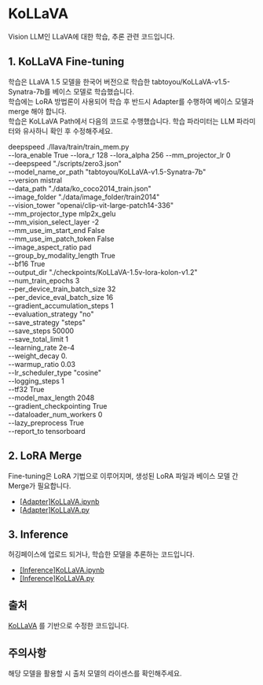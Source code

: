 # KoLLaVA
Vision LLM인 LLaVA에 대한 학습, 추론 관련 코드입니다.

## 1. KoLLaVA Fine-tuning 
학습은 LLaVA 1.5 모델을 한국어 버전으로 학습한 tabtoyou/KoLLaVA-v1.5-Synatra-7b를 베이스 모델로 학습했습니다. \
학습에는 LoRA 방법론이 사용되어 학습 후 반드시 Adapter를 수행하여 베이스 모델과 merge 해야 합니다. \
학습은 KoLLaVA Path에서 다음의 코드로 수행했습니다. 학습 파라미터는 LLM 파라미터와 유사하니 확인 후 수정해주세요. 

deepspeed ./llava/train/train_mem.py \
    --lora_enable True --lora_r 128 --lora_alpha 256 --mm_projector_lr 0 \
    --deepspeed "./scripts/zero3.json" \
    --model_name_or_path "tabtoyou/KoLLaVA-v1.5-Synatra-7b" \
    --version mistral \
    --data_path "./data/ko_coco2014_train.json" \
    --image_folder "./data/image_folder/train2014" \
    --vision_tower "openai/clip-vit-large-patch14-336" \
    --mm_projector_type mlp2x_gelu \
    --mm_vision_select_layer -2 \
    --mm_use_im_start_end False \
    --mm_use_im_patch_token False \
    --image_aspect_ratio pad \
    --group_by_modality_length True \
    --bf16 True \
    --output_dir "./checkpoints/KoLLaVA-1.5v-lora-kolon-v1.2" \
    --num_train_epochs 3 \
    --per_device_train_batch_size 32 \
    --per_device_eval_batch_size 16 \
    --gradient_accumulation_steps 1 \
    --evaluation_strategy "no" \
    --save_strategy "steps" \
    --save_steps 50000 \
    --save_total_limit 1 \
    --learning_rate 2e-4 \
    --weight_decay 0. \
    --warmup_ratio 0.03 \
    --lr_scheduler_type "cosine" \
    --logging_steps 1 \
    --tf32 True \
    --model_max_length 2048 \
    --gradient_checkpointing True \
    --dataloader_num_workers 0 \
    --lazy_preprocess True \
    --report_to tensorboard 

## 2. LoRA Merge
Fine-tuning은 LoRA 기법으로 이루어지며, 생성된 LoRA 파일과 베이스 모델 간 Merge가 필요합니다.
- [[Adapter]KoLLaVA.ipynb](https://github.com/ingwon/KoLLaVA/blob/main/%5BAdapter%5DKoLLaVA.ipynb)
- [[Adapter]KoLLaVA.py](https://github.com/ingwon/KoLLaVA/blob/main/%5BAdapter%5DKoLLaVA.py)

## 3. Inference
허깅페이스에 업로드 되거나, 학습한 모델을 추론하는 코드입니다.
- [[Inference]KoLLaVA.ipynb](https://github.com/ingwon/KoLLaVA/blob/main/%5BInference%5DKoLLaVA.ipynb)
- [[Inference]KoLLaVA.py](https://github.com/ingwon/KoLLaVA/blob/main/%5BInference%5DKoLLaVA.py)
  
## 출처 
[KoLLaVA](https://github.com/tabtoyou/KoLLaVA.git) 를 기반으로 수정한 코드입니다.

## 주의사항
해당 모델을 활용할 시 출처 모델의 라이센스를 확인해주세요. 

